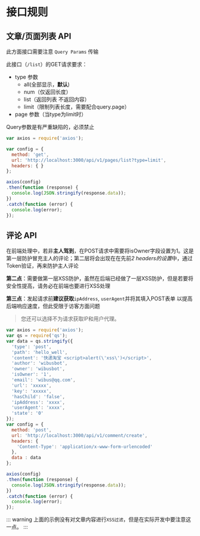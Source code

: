 # 接口规则

## 文章/页面列表 API

此方面接口需要注意 `Query Params` 传输

此接口（`/list`）的GET请求要求：

- type 参数
  - all(全部显示，**默认**)
  - num（仅返回长度）
  - list（返回列表 不返回内容）
  - limit（限制列表长度，需要配合query.page）
- page 参数（当type为limit时）

<gray>Query参数是有严重缺陷的，必须禁止</gray>

```js {5}
var axios = require('axios');

var config = {
  method: 'get',
  url: 'http://localhost:3000/api/v1/pages/list?type=limit',
  headers: { }
};

axios(config)
.then(function (response) {
  console.log(JSON.stringify(response.data));
})
.catch(function (error) {
  console.log(error);
});
```

## 评论 API


在前端处理中，若非**主人驾到**，在POST请求中需要将isOwner字段设置为1。这是第一层防护冒充主人的评论；第二层将会出现在在先前*2 headers的设置*中，通过Token验证，再来防护主人评论

**第二点**：需要做第一层XSS防护，虽然在后端已经做了一层XSS防护，但是若要将安全性提高，请务必在前端也要进行XSS处理

**第三点**：发起请求前**建议获取**`ipAddress`, `userAgent`并将其填入POST表单 以提高后端响应速度，但此受限于访客方面问题

> 您还可以选择不为请求获取IP和用户代理。

```js {6,9}
var axios = require('axios');
var qs = require('qs');
var data = qs.stringify({
  'type': 'post',
  'path': 'hello_well',
  'content': '快递淘宝 <script>alert(\'xss\')</script>',
  'author': 'wibusbot',
  'owner': 'wibusbot',
  'isOwner': '1',
  'email': 'wibus@qq.com',
  'url': 'xxxxx',
  'key': 'xxxxx',
  'hasChild': 'false',
  'ipAddress': 'xxxx',
  'userAgent': 'xxxx',
  'state': '0' 
});
var config = {
  method: 'post',
  url: 'http://localhost:3000/api/v1/comment/create',
  headers: { 
    'Content-Type': 'application/x-www-form-urlencoded'
  },
  data : data
};

axios(config)
.then(function (response) {
  console.log(JSON.stringify(response.data));
})
.catch(function (error) {
  console.log(error);
});
```

::: warning
上面的示例没有对文章内容进行`XSS过滤`，但是在实际开发中要注意这一点。
:::